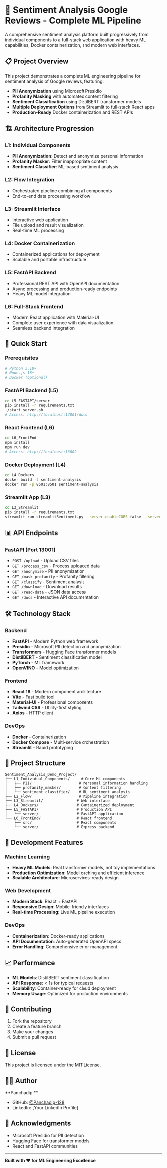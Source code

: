 # 🚀 Sentiment Analysis Google Reviews - Complete ML Pipeline

A comprehensive sentiment analysis platform built progressively from individual components to a full-stack web application with heavy ML capabilities, Docker containerization, and modern web interfaces.

## 📋 Project Overview

This project demonstrates a complete ML engineering pipeline for sentiment analysis of Google reviews, featuring:
- **PII Anonymization** using Microsoft Presidio
- **Profanity Masking** with automated content filtering
- **Sentiment Classification** using DistilBERT transformer models
- **Multiple Deployment Options** from Streamlit to full-stack React apps
- **Production-Ready** Docker containerization and REST APIs

## 🏗️ Architecture Progression

### L1: Individual Components
- **PII Anonymization**: Detect and anonymize personal information
- **Profanity Masker**: Filter inappropriate content
- **Sentiment Classifier**: ML-based sentiment analysis

### L2: Flow Integration
- Orchestrated pipeline combining all components
- End-to-end data processing workflow

### L3: Streamlit Interface
- Interactive web application
- File upload and result visualization
- Real-time ML processing

### L4: Docker Containerization
- Containerized applications for deployment
- Scalable and portable infrastructure

### L5: FastAPI Backend
- Professional REST API with OpenAPI documentation
- Async processing and production-ready endpoints
- Heavy ML model integration

### L6: Full-Stack Frontend
- Modern React application with Material-UI
- Complete user experience with data visualization
- Seamless backend integration

## 🚀 Quick Start

### Prerequisites
```bash
# Python 3.10+
# Node.js 18+
# Docker (optional)
```

### FastAPI Backend (L5)
```bash
cd L5_FASTAPI/server
pip install -r requirements.txt
./start_server.sh
# Access: http://localhost:13001/docs
```

### React Frontend (L6)
```bash
cd L6_FrontEnd
npm install
npm run dev
# Access: http://localhost:13002
```

### Docker Deployment (L4)
```bash
cd L4_Dockers
docker build -t sentiment-analysis .
docker run -p 8501:8501 sentiment-analysis
```

### Streamlit App (L3)
```bash
cd L3_Streamlit
pip install -r requirements.txt
streamlit run streamlitSentiment.py --server.enableCORS false --server.enableXsrfProtection false
```

## 📊 API Endpoints

### FastAPI (Port 13001)
- `POST /upload` - Upload CSV files
- `GET /process_csv` - Process uploaded data
- `GET /anonymise` - PII anonymization
- `GET /mask_profanity` - Profanity filtering
- `GET /classify` - Sentiment analysis
- `GET /download` - Download results
- `GET /read-data` - JSON data access
- `GET /docs` - Interactive API documentation

## 🛠️ Technology Stack

### Backend
- **FastAPI** - Modern Python web framework
- **Presidio** - Microsoft PII detection and anonymization
- **Transformers** - Hugging Face transformer models
- **DistilBERT** - Sentiment classification model
- **PyTorch** - ML framework
- **OpenVINO** - Model optimization

### Frontend
- **React 18** - Modern component architecture
- **Vite** - Fast build tool
- **Material-UI** - Professional components
- **Tailwind CSS** - Utility-first styling
- **Axios** - HTTP client

### DevOps
- **Docker** - Containerization
- **Docker Compose** - Multi-service orchestration
- **Streamlit** - Rapid prototyping

## 📁 Project Structure

```
Sentiment_Analysis_Demo_Project/
├── L1_Individual_Components/     # Core ML components
│   ├── PII/                     # Personal information handling
│   ├── profanity_masker/        # Content filtering
│   └── sentiment_classifier/    # ML sentiment analysis
├── L2_Flow/                     # Pipeline integration
├── L3_Streamlit/               # Web interface
├── L4_Dockers/                 # Containerized deployment
├── L5_FASTAPI/                 # Production API
│   └── server/                 # FastAPI application
└── L6_FrontEnd/                # React frontend
    ├── src/                    # React components
    └── server/                 # Express backend
```

## 🔧 Development Features

### Machine Learning
- **Heavy ML Models**: Real transformer models, not toy implementations
- **Production Optimization**: Model caching and efficient inference
- **Scalable Architecture**: Microservices-ready design

### Web Development
- **Modern Stack**: React + FastAPI
- **Responsive Design**: Mobile-friendly interfaces
- **Real-time Processing**: Live ML pipeline execution

### DevOps
- **Containerization**: Docker-ready applications
- **API Documentation**: Auto-generated OpenAPI specs
- **Error Handling**: Comprehensive error management

## 📈 Performance

- **ML Models**: DistilBERT sentiment classification
- **API Response**: < 1s for typical requests
- **Scalability**: Container-ready for cloud deployment
- **Memory Usage**: Optimized for production environments

## 🤝 Contributing

1. Fork the repository
2. Create a feature branch
3. Make your changes
4. Submit a pull request

## 📄 License

This project is licensed under the MIT License.

## 👨‍💻 Author

**Panchadip **
- GitHub: [@Panchadip-128](https://github.com/Panchadip-128)
- LinkedIn: [Your LinkedIn Profile]

## 🙏 Acknowledgments

- Microsoft Presidio for PII detection
- Hugging Face for transformer models
- React and FastAPI communities

---

**Built with ❤️ for ML Engineering Excellence**

